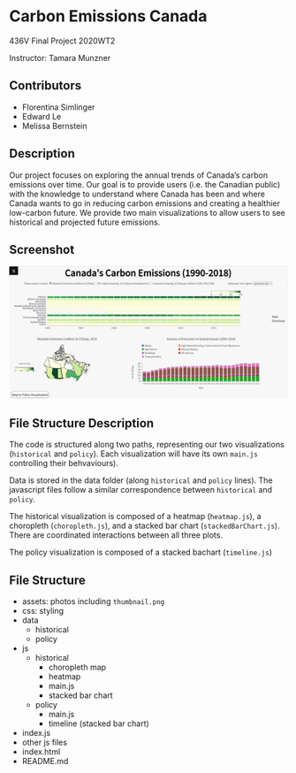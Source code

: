# Carbon Emissions Canada
436V Final Project 2020WT2

Instructor: Tamara Munzner

## Contributors 
- Florentina Simlinger
- Edward Le
- Melissa Bernstein

## Description
Our project focuses on exploring the annual trends of Canada’s carbon emissions over time. Our goal is to provide users (i.e. the Canadian public) with the knowledge to understand where Canada has been and where Canada wants to go in reducing carbon emissions and creating a healthier low-carbon future. We provide two main visualizations to allow users to see historical and projected future emissions. 

## Screenshot
![](thumbnail.png)
## File Structure Description
The code is structured along two paths, representing our two visualizations (`historical` and `policy`).
Each visualization will have its own `main.js` controlling their behvaviours).

Data is stored in the data folder (along `historical` and `policy` lines).
The javascript files follow a similar correspondence between `historical` and `policy`.

The historical visualization is composed of a heatmap (`heatmap.js`), a choropleth (`choropleth.js`),
and a stacked bar chart (`stackedBarChart.js`). There are coordinated interactions between all three plots.

The policy visualization is composed of a stacked bachart (`timeline.js`)

## File Structure
- assets: photos including `thumbnail.png`
- css: styling
- data
    - historical
    - policy
- js
    - historical
        - choropleth map
        - heatmap
        - main.js
        - stacked bar chart
    - policy
        - main.js
        - timeline (stacked bar chart)
- index.js
- other js files
- index.html
- README.md

